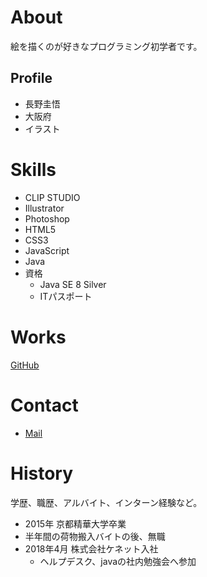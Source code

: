 # About
絵を描くのが好きなプログラミング初学者です。

## Profile
- 長野圭悟
- 大阪府
- イラスト

# Skills
- CLIP STUDIO
- Illustrator
- Photoshop
- HTML5
- CSS3
- JavaScript
- Java
- 資格
  - Java SE 8 Silver
  - ITパスポート
# Works
[GitHub](Keigo-Nagano.github.io)

# Contact
- [Mail](mailto:naganagamax@gmail.com)

# History
学歴、職歴、アルバイト、インターン経験など。
- 2015年 京都精華大学卒業
- 半年間の荷物搬入バイトの後、無職
- 2018年4月 株式会社ケネット入社
  - ヘルプデスク、javaの社内勉強会へ参加
  
